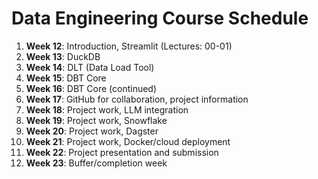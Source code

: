 # Data Engineering Course Schedule

1. **Week 12**: Introduction, Streamlit (Lectures: 00-01)
2. **Week 13**: DuckDB
3. **Week 14**: DLT (Data Load Tool)
4. **Week 15**: DBT Core
5. **Week 16**: DBT Core (continued)
6. **Week 17**: GitHub for collaboration, project information
7. **Week 18**: Project work, LLM integration
8. **Week 19**: Project work, Snowflake
9. **Week 20**: Project work, Dagster
10. **Week 21**: Project work, Docker/cloud deployment
11. **Week 22**: Project presentation and submission
12. **Week 23**: Buffer/completion week
